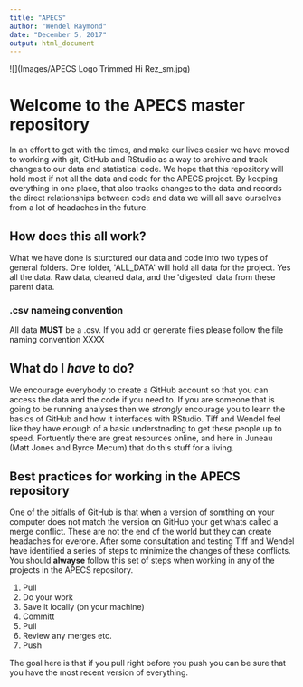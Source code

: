 ```yaml
---
title: "APECS"
author: "Wendel Raymond"
date: "December 5, 2017"
output: html_document
---
```


![](Images/APECS Logo Trimmed Hi Rez_sm.jpg)

# Welcome to the APECS master repository
In an effort to get with the times, and make our lives easier we have moved to working with git, GitHub and RStudio as a way to archive and track changes to our data and statistical code. We hope that this repository will hold most if not all the data and code for the APECS project. By keeping everything in one place, that also tracks changes to the data and records the direct relationships between code and data we will all save ourselves from a lot of headaches in the future. 

## How does this all work?
What we have done is sturctured our data and code into two types of general folders. One folder, 'ALL_DATA' will hold all data for the project. Yes all the data. Raw data, cleaned data, and the 'digested' data from these parent data. 

### .csv nameing convention
All data **MUST** be a .csv. If you add or generate files please follow the file naming convention XXXX


## What do I *have* to do?
We encourage everybody to create a GitHub account so that you can access the data and the code if you need to. If you are someone that is going to be running analyses then we *strongly* encourage you to learn the basics of GitHub and how it interfaces with RStudio. Tiff and Wendel feel like they have enough of a basic understnading to get these people up to speed. Fortuently there are great resources online, and here in Juneau (Matt Jones and Byrce Mecum) that do this stuff for a living. 

## Best practices for working in the APECS repository
One of the pitfalls of GitHub is that when a version of somthing on your computer does not match the version on GitHub your get whats called a merge conflict. These are not the end of the world but they can create headaches for everone. After some consultation and testing Tiff and Wendel have identified a series of steps to minimize the changes of these conflicts. You should **alwayse** follow this set of steps when working in any of the projects in the APECS repository.

1. Pull
2. Do your work
3. Save it locally (on your machine)
4. Committ
5. Pull
6. Review any merges etc.
7. Push

The goal here is that if you pull right before you push you can be sure that you have the most recent version of everything. 

